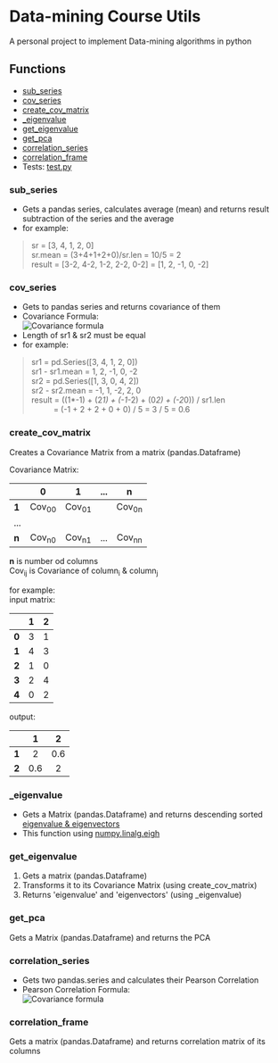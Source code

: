 # Data-mining Course Utils

A personal project to implement Data-mining algorithms in python

## Functions

- [sub_series](#sub_series)
- [cov_series](#cov_series)
- [create_cov_matrix](#create_cov_matrix)
- [_eigenvalue](#_eigenvalue)
- [get_eigenvalue](#get_eigenvalue)
- [get_pca](#get_pca)
- [correlation_series](#correlation_series)
- [correlation_frame](#correlation_frame)
- Tests: [test.py](test.py)

### sub_series

- Gets a pandas series, calculates average (mean) and returns result subtraction of the series and the average
- for example:

> sr = [3, 4, 1, 2, 0]\
> sr.mean = (3+4+1+2+0)/sr.len = 10/5 = 2\
> result = [3-2, 4-2, 1-2, 2-2, 0-2] = [1, 2, -1, 0, -2]

### cov_series

- Gets to pandas series and returns covariance of them
- Covariance Formula:\
  ![Covariance formula](https://cdn.corporatefinanceinstitute.com/assets/covariance1.png)
- Length of sr1 & sr2 must be equal
- for example:

> sr1 = pd.Series([3, 4, 1, 2, 0])\
> sr1 - sr1.mean = 1, 2, -1, 0, -2\
> sr2 = pd.Series([1, 3, 0, 4, 2])\
> sr2 - sr2.mean = -1, 1, -2, 2, 0\
> result = ((1*-1) + (2*1) + (-1*-2) + (0*2) + (-2*0)) / sr1.len  
> &nbsp;&nbsp;&nbsp;&nbsp;&nbsp;&nbsp;&nbsp;&nbsp;&nbsp;&nbsp;= (-1 + 2 + 2 + 0 + 0) / 5 = 3 / 5 = 0.6

### create_cov_matrix

Creates a Covariance Matrix from a matrix (pandas.Dataframe)

Covariance Matrix:

|           | 0                | 1                | ...              | n                |
| --------- | :--------------: | :--------------: | :--------------: | :--------------: |
| **1**     | Cov<sub>00</sub> | Cov<sub>01</sub> |                  | Cov<sub>0n</sub> |
|  ...      |                  |                  |                  |                  |
| **n**     | Cov<sub>n0</sub> | Cov<sub>n1</sub> | ...              | Cov<sub>nn</sub> |

**n** is number od columns\
Cov<sub>ij</sub> is Covariance of column<sub>i</sub> & column<sub>j</sub>

for example:\
input matrix:

|           | 1        | 2      | 
| --------- | :------: | :----: | 
| **0**     | 3        | 1      | 
| **1**     | 4        | 3      | 
| **2**     | 1        | 0      | 
| **3**     | 2        | 4      | 
| **4**     | 0        | 2      | 

output:

|           | 1        | 2      | 
| --------- | :------: | :----: | 
| **1**     | 2        | 0.6    | 
| **2**     | 0.6      | 2      | 

### _eigenvalue

- Gets a Matrix (pandas.Dataframe) and returns descending
  sorted [eigenvalue & eigenvectors](https://en.wikipedia.org/wiki/Eigenvalues_and_eigenvectors)
- This function using [numpy.linalg.eigh](https://numpy.org/doc/stable/reference/generated/numpy.linalg.eigh.html)

### get_eigenvalue

1. Gets a matrix (pandas.Dataframe)
2. Transforms it to its Covariance Matrix (using create_cov_matrix)
3. Returns 'eigenvalue' and 'eigenvectors' (using _eigenvalue)

### get_pca

Gets a Matrix (pandas.Dataframe) and returns the PCA

### correlation_series

- Gets two pandas.series and calculates their Pearson Correlation
- Pearson Correlation Formula:\
  ![Covariance formula](https://media.geeksforgeeks.org/wp-content/uploads/20200311233526/formula6.png)

### correlation_frame

Gets a matrix (pandas.Dataframe) and returns correlation matrix of its columns